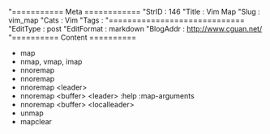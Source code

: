 "=========== Meta ============
"StrID : 146
"Title : Vim Map
"Slug  : vim_map
"Cats  : Vim
"Tags  : 
"=============================
"EditType   : post
"EditFormat : markdown
"BlogAddr   : http://www.cguan.net/
"========== Content ==========

* map
* nmap, vmap, imap
* nnoremap
* nnoremap
* nnoremap <leader\>
* nnoremap <buffer\> <leader\>  :help :map-arguments
* nnoremap <buffer\> <localleader\>
* unmap
* mapclear
